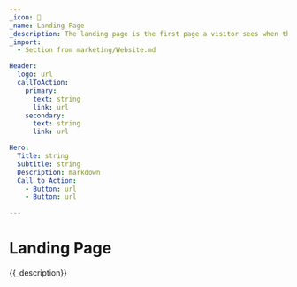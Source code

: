 ```yaml
---
_icon: 🚀
_name: Landing Page
_description: The landing page is the first page a visitor sees when they arrive at your website. It is the most important page on your website, and should be designed to convert visitors into leads.
_import: 
  - Section from marketing/Website.md

Header:
  logo: url
  callToAction: 
    primary:
      text: string
      link: url
    secondary:
      text: string
      link: url

Hero:
  Title: string
  Subtitle: string
  Description: markdown
  Call to Action: 
    - Button: url
    - Button: url

---
```


# Landing Page

{{_description}}